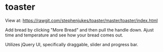 # toaster

View at: https://rawgit.com/stephenjukes/toaster/master/toaster/index.html

Add bread by clicking "More Bread" and then pull the handle down. Ajust time and temperature and see how your bread comes out.

Utilizes jQuery UI, specifically draggable, slider and progress bar.

